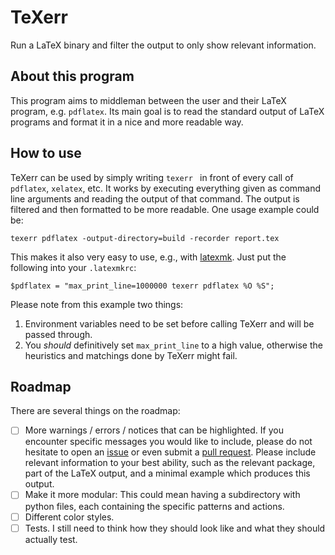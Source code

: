 # TeXerr
Run a LaTeX binary and filter the output to only show relevant information.

## About this program

This program aims to middleman between the user and their LaTeX program, e.g. `pdflatex`.
Its main goal is to read the standard output of LaTeX programs and format it in a nice and more readable way.

## How to use

TeXerr can be used by simply writing `texerr ` in front of every call of `pdflatex`, `xelatex`, etc.
It works by executing everything given as command line arguments and reading the output of that command.
The output is filtered and then formatted to be more readable.
One usage example could be:
```
texerr pdflatex -output-directory=build -recorder report.tex
```

This makes it also very easy to use, e.g., with [latexmk](http://ctan.org/pkg/latexmk).
Just put the following into your `.latexmkrc`:
```
$pdflatex = "max_print_line=1000000 texerr pdflatex %O %S";
```
Please note from this example two things:
1. Environment variables need to be set before calling TeXerr and will be passed through.
2. You *should* definitively set `max_print_line` to a high value, otherwise the heuristics and matchings done by TeXerr might fail.

## Roadmap

There are several things on the roadmap:
- [ ] More warnings / errors / notices that can be highlighted.
      If you encounter specific messages you would like to include, please do not hesitate to open an [issue](https://github.com/jonasc/texerr/issues) or even submit a [pull request](https://github.com/jonasc/texerr/pulls).
      Please include relevant information to your best ability, such as the relevant package, part of the LaTeX output, and a minimal example which produces this output.
- [ ] Make it more modular:
      This could mean having a subdirectory with python files, each containing the specific patterns and actions.
- [ ] Different color styles.
- [ ] Tests.
      I still need to think how they should look like and what they should actually test.
